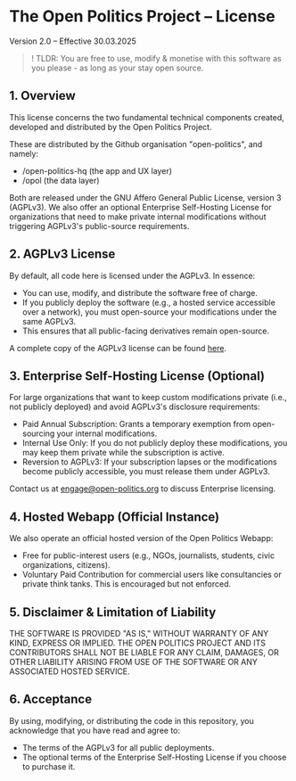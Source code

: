 # The Open Politics Project – License

Version 2.0 – Effective 30.03.2025

> ! TLDR: You are free to use, modify & monetise with this software as you please - as long as your stay open source.

## 1. Overview

This license concerns the two fundamental technical components created, developed and distributed by the Open Politics Project.

These are distributed by the Github organisation "open-politics", and namely:

- /open-politics-hq (the app and UX layer)
- /opol (the data layer)

Both are released under the GNU Affero General Public License, version 3 (AGPLv3).
We also offer an optional Enterprise Self-Hosting License for organizations that need to make private internal modifications without triggering AGPLv3's public-source requirements.

## 2. AGPLv3 License

By default, all code here is licensed under the AGPLv3. In essence:

- You can use, modify, and distribute the software free of charge.
- If you publicly deploy the software (e.g., a hosted service accessible over a network), you must open-source your modifications under the same AGPLv3.
- This ensures that all public-facing derivatives remain open-source.

A complete copy of the AGPLv3 license can be found [here](https://www.gnu.org/licenses/agpl-3.0.html).

## 3. Enterprise Self-Hosting License (Optional)

For large organizations that want to keep custom modifications private (i.e., not publicly deployed) and avoid AGPLv3's disclosure requirements:

- Paid Annual Subscription: Grants a temporary exemption from open-sourcing your internal modifications.
- Internal Use Only: If you do not publicly deploy these modifications, you may keep them private while the subscription is active.
- Reversion to AGPLv3: If your subscription lapses or the modifications become publicly accessible, you must release them under AGPLv3.

Contact us at engage@open-politics.org to discuss Enterprise licensing.

## 4. Hosted Webapp (Official Instance)

We also operate an official hosted version of the Open Politics Webapp:

- Free for public-interest users (e.g., NGOs, journalists, students, civic organizations, citizens). 
- Voluntary Paid Contribution for commercial users like consultancies or private think tanks. This is encouraged but not enforced.

## 5. Disclaimer & Limitation of Liability

THE SOFTWARE IS PROVIDED "AS IS," WITHOUT WARRANTY OF ANY KIND, EXPRESS OR IMPLIED. THE OPEN POLITICS PROJECT AND ITS CONTRIBUTORS SHALL NOT BE LIABLE FOR ANY CLAIM, DAMAGES, OR OTHER LIABILITY ARISING FROM USE OF THE SOFTWARE OR ANY ASSOCIATED HOSTED SERVICE.

## 6. Acceptance

By using, modifying, or distributing the code in this repository, you acknowledge that you have read and agree to:

- The terms of the AGPLv3 for all public deployments.
- The optional terms of the Enterprise Self-Hosting License if you choose to purchase it.